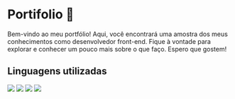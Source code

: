 # Portifolio 🚀
<p>Bem-vindo ao meu portfólio! Aqui, você encontrará uma amostra dos meus conhecimentos como desenvolvedor front-end. Fique à vontade para explorar e conhecer um pouco mais sobre o que faço. Espero que gostem!</p>

## Linguagens utilizadas

<img src="https://img.shields.io/badge/HTML5-E34F26?style=for-the-badge&logo=html5&logoColor=white"/>
<img src="https://img.shields.io/badge/CSS3-1572B6?style=for-the-badge&logo=css3&logoColor=white">
<img src="https://img.shields.io/badge/Sass-CC6699?style=for-the-badge&logo=sass&logoColor=white">
<img src="https://img.shields.io/badge/JavaScript-F7DF1E?style=for-the-badge&logo=javascript&logoColor=white">
